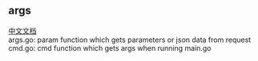 ## args
[中文文档](https://github.com/ruilisi/go-pangu/blob/master/args/READMECN.md)<br>
args.go: param function which gets parameters or json data from request<br>
cmd.go: cmd function which gets args when running main.go
